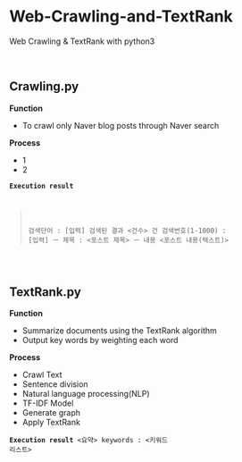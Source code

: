 # Web-Crawling-and-TextRank
Web Crawling &amp; TextRank with python3

<br>

## Crawling.py

<b>Function</b>
- To crawl only Naver blog posts through Naver search

<b>Process</b>
- 1
- 2

<code><pre><b>Execution result</b>
> 검색단어 : [입력]
검색된 결과 <건수> 건
> 검색번호(1-1000) : [입력]
ㅡ 제목 : <포스트 제목>
ㅡ 내용
<포스트 내용(텍스트)>
</pre></code>

<br>

## TextRank.py

<b>Function</b>
- Summarize documents using the TextRank algorithm
- Output key words by weighting each word

<b>Process</b>
- Crawl Text
- Sentence division
- Natural language processing(NLP)
- TF-IDF Model
- Generate graph
- Apply TextRank

<code><pre><b>Execution result</b>
<요약>
keywords : <키워드 리스트>
</pre></code>
